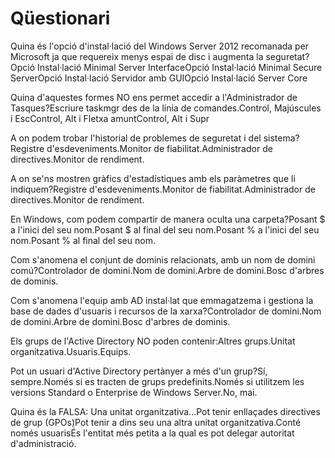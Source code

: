 # Qüestionari

Quina és l'opció d'instal·lació del Windows Server 2012 recomanada per Microsoft ja que requereix menys espai de disc i augmenta la seguretat?Opció Instal·lació Minimal Server InterfaceOpció Instal·lació Minimal Secure ServerOpció Instal·lació Servidor amb GUIOpció Instal·lació Server Core

Quina d'aquestes formes NO ens permet accedir a l'Administrador de Tasques?Escriure taskmgr des de la línia de comandes.Control, Majúscules i EscControl, Alt i Fletxa amuntControl, Alt i Supr

A on podem trobar l'historial de problemes de seguretat i del sistema?Registre d'esdeveniments.Monitor de fiabilitat.Administrador de directives.Monitor de rendiment.

A on se'ns mostren gràfics d'estadístiques amb els paràmetres que li indiquem?Registre d'esdeveniments.Monitor de fiabilitat.Administrador de directives.Monitor de rendiment.

En Windows, com podem compartir de manera oculta una carpeta?Posant $ a l'inici del seu nom.Posant $ al final del seu nom.Posant % a l'inici del seu nom.Posant % al final del seu nom.

Com s'anomena el conjunt de dominis relacionats, amb un nom de domini comú?Controlador de domini.Nom de domini.Arbre de domini.Bosc d'arbres de dominis.

Com s'anomena l'equip amb AD instal·lat que emmagatzema i gestiona la base de dades d'usuaris i recursos de la xarxa?Controlador de domini.Nom de domini.Arbre de domini.Bosc d'arbres de dominis.

Els grups de l'Active Directory NO poden contenir:Altres grups.Unitat organitzativa.Usuaris.Equips.

Pot un usuari d'Active Directory pertànyer a més d'un grup?Sí, sempre.Només si es tracten de grups predefinits.Només si utilitzem les versions Standard o Enterprise de Windows Server.No, mai.

Quina és la FALSA: Una unitat organitzativa...Pot tenir enllaçades directives de grup \(GPOs\)Pot tenir a dins seu una altra unitat organitzativa.Conté només usuarisÉs l'entitat més petita a la qual es pot delegar autoritat d'administració.

